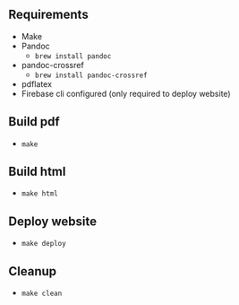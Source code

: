 ## Requirements
- Make
- Pandoc
    - `brew install pandoc`
- pandoc-crossref
    - `brew install pandoc-crossref`
- pdflatex
- Firebase cli configured (only required to deploy website)

## Build pdf
- `make`

## Build html
- `make html`

## Deploy website
- `make deploy`

## Cleanup
- `make clean`